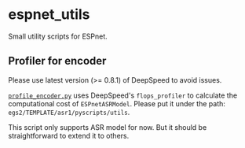 # espnet_utils
Small utility scripts for ESPnet.

## Profiler for encoder

Please use latest version (>= 0.8.1) of DeepSpeed to avoid issues.

[`profile_encoder.py`](profile_encoder.py) uses DeepSpeed's `flops_profiler` to calculate the computational cost of `ESPnetASRModel`. Please put it under the path: `egs2/TEMPLATE/asr1/pyscripts/utils`.

This script only supports ASR model for now. But it should be straightforward to extend it to others.
